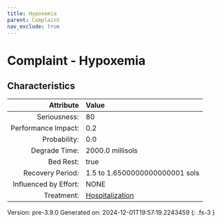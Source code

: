 ```yaml
---
title: Hypoxemia
parent: Complaint
nav_exclude: true
---
```

# Complaint - Hypoxemia

## Characteristics

| Attribute      | Value |
|--------:|:------|
|Seriousness:|80|
|Performance Impact:|0.2|
|Probability:|0.0|
|Degrade Time:|2000.0 millisols|
|Bed Rest:|true|
|Recovery Period:|1.5 to 1.6500000000000001 sols|
|Influenced by Effort:|NONE|
|Treatment:|[Hospitalization](../treatment/hospitalization.html)|
 

Version: pre-3.9.0 Generated on: 2024-12-01T19:57:19.2243459
{: .fs-3 }